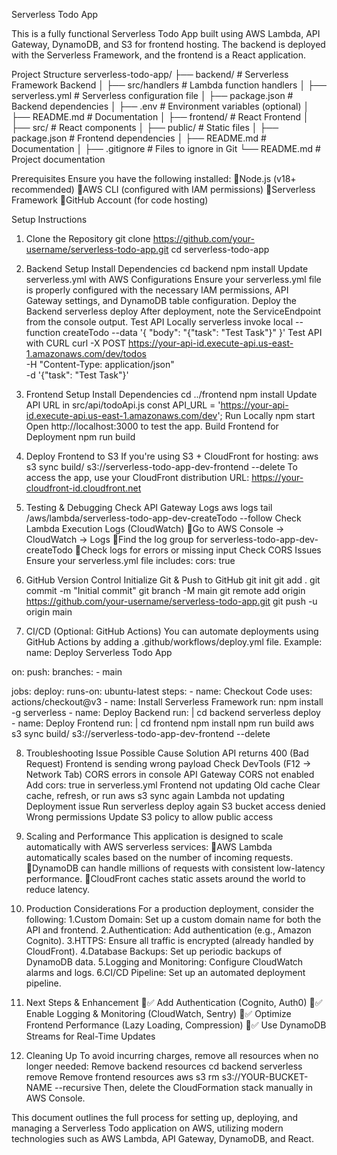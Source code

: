 Serverless Todo App

This is a fully functional Serverless Todo App built using AWS Lambda, API Gateway, DynamoDB, and S3 for frontend hosting. The backend is deployed with the Serverless Framework, and the frontend is a React application.

Project Structure
serverless-todo-app/
├── backend/            # Serverless Framework Backend
│   ├── src/handlers    # Lambda function handlers
│   ├── serverless.yml  # Serverless configuration file
│   ├── package.json    # Backend dependencies
│   ├── .env            # Environment variables (optional)
│   ├── README.md       # Documentation
│
├── frontend/           # React Frontend
│   ├── src/            # React components
│   ├── public/         # Static files
│   ├── package.json    # Frontend dependencies
│   ├── README.md       # Documentation
│
├── .gitignore          # Files to ignore in Git
└── README.md           # Project documentation

Prerequisites
Ensure you have the following installed:
Node.js (v18+ recommended)
AWS CLI (configured with IAM permissions)
Serverless Framework
GitHub Account (for code hosting)

Setup Instructions
1. Clone the Repository
git clone https://github.com/your-username/serverless-todo-app.git
cd serverless-todo-app

2. Backend Setup
Install Dependencies
cd backend
npm install
Update serverless.yml with AWS Configurations
Ensure your serverless.yml file is properly configured with the necessary IAM permissions, API Gateway settings, and DynamoDB table configuration.
Deploy the Backend
serverless deploy
After deployment, note the ServiceEndpoint from the console output.
Test API Locally
serverless invoke local --function createTodo --data '{ "body": "{\"task\": \"Test Task\"}" }'
Test API with CURL
curl -X POST https://your-api-id.execute-api.us-east-1.amazonaws.com/dev/todos \
     -H "Content-Type: application/json" \
     -d '{"task": "Test Task"}'

3. Frontend Setup
Install Dependencies
cd ../frontend
npm install
Update API URL in src/api/todoApi.js
const API_URL = 'https://your-api-id.execute-api.us-east-1.amazonaws.com/dev';
Run Locally
npm start
Open http://localhost:3000 to test the app.
Build Frontend for Deployment
npm run build

4. Deploy Frontend to S3
If you're using S3 + CloudFront for hosting:
aws s3 sync build/ s3://serverless-todo-app-dev-frontend --delete
To access the app, use your CloudFront distribution URL:
https://your-cloudfront-id.cloudfront.net

5. Testing & Debugging
Check API Gateway Logs
aws logs tail /aws/lambda/serverless-todo-app-dev-createTodo --follow
Check Lambda Execution Logs (CloudWatch)
Go to AWS Console → CloudWatch → Logs
Find the log group for serverless-todo-app-dev-createTodo
Check logs for errors or missing input
Check CORS Issues
Ensure your serverless.yml file includes:
cors: true

6. GitHub Version Control
Initialize Git & Push to GitHub
git init
git add .
git commit -m "Initial commit"
git branch -M main
git remote add origin https://github.com/your-username/serverless-todo-app.git
git push -u origin main

7. CI/CD (Optional: GitHub Actions)
You can automate deployments using GitHub Actions by adding a .github/workflows/deploy.yml file.
Example:
name: Deploy Serverless Todo App

on:
  push:
    branches:
      - main

jobs:
  deploy:
    runs-on: ubuntu-latest
    steps:
      - name: Checkout Code
        uses: actions/checkout@v3
      - name: Install Serverless Framework
        run: npm install -g serverless
      - name: Deploy Backend
        run: |
          cd backend
          serverless deploy
      - name: Deploy Frontend
        run: |
          cd frontend
          npm install
          npm run build
          aws s3 sync build/ s3://serverless-todo-app-dev-frontend --delete

8. Troubleshooting
Issue	Possible Cause	Solution
API returns 400 (Bad Request)	Frontend is sending wrong payload	Check DevTools (F12 → Network Tab)
CORS errors in console	API Gateway CORS not enabled	Add cors: true in serverless.yml
Frontend not updating	Old cache	Clear cache, refresh, or run aws s3 sync again
Lambda not updating	Deployment issue	Run serverless deploy again
S3 bucket access denied	Wrong permissions	Update S3 policy to allow public access

9. Scaling and Performance
This application is designed to scale automatically with AWS serverless services:
AWS Lambda automatically scales based on the number of incoming requests.
DynamoDB can handle millions of requests with consistent low-latency performance.
CloudFront caches static assets around the world to reduce latency.

10. Production Considerations
For a production deployment, consider the following:
1.Custom Domain: Set up a custom domain name for both the API and frontend.
2.Authentication: Add authentication (e.g., Amazon Cognito).
3.HTTPS: Ensure all traffic is encrypted (already handled by CloudFront).
4.Database Backups: Set up periodic backups of DynamoDB data.
5.Logging and Monitoring: Configure CloudWatch alarms and logs.
6.CI/CD Pipeline: Set up an automated deployment pipeline.

11. Next Steps & Enhancement
✅ Add Authentication (Cognito, Auth0)
✅ Enable Logging & Monitoring (CloudWatch, Sentry)
✅ Optimize Frontend Performance (Lazy Loading, Compression)
✅ Use DynamoDB Streams for Real-Time Updates


12. Cleaning Up
To avoid incurring charges, remove all resources when no longer needed:
Remove backend resources
cd backend
serverless remove
Remove frontend resources
aws s3 rm s3://YOUR-BUCKET-NAME --recursive
Then, delete the CloudFormation stack manually in AWS Console.

This document outlines the full process for setting up, deploying, and managing a Serverless Todo application on AWS, utilizing modern technologies such as AWS Lambda, API Gateway, DynamoDB, and React.
